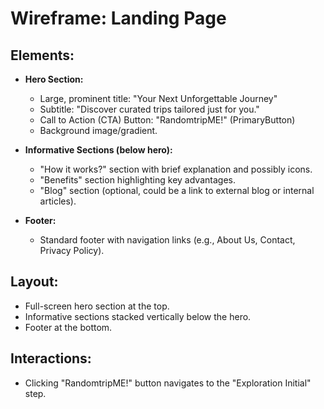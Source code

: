 # Wireframe: Landing Page

## Elements:
- **Hero Section:**
  - Large, prominent title: "Your Next Unforgettable Journey"
  - Subtitle: "Discover curated trips tailored just for you."
  - Call to Action (CTA) Button: "RandomtripME!" (PrimaryButton)
  - Background image/gradient.

- **Informative Sections (below hero):**
  - "How it works?" section with brief explanation and possibly icons.
  - "Benefits" section highlighting key advantages.
  - "Blog" section (optional, could be a link to external blog or internal articles).

- **Footer:**
  - Standard footer with navigation links (e.g., About Us, Contact, Privacy Policy).

## Layout:
- Full-screen hero section at the top.
- Informative sections stacked vertically below the hero.
- Footer at the bottom.

## Interactions:
- Clicking "RandomtripME!" button navigates to the "Exploration Initial" step.
